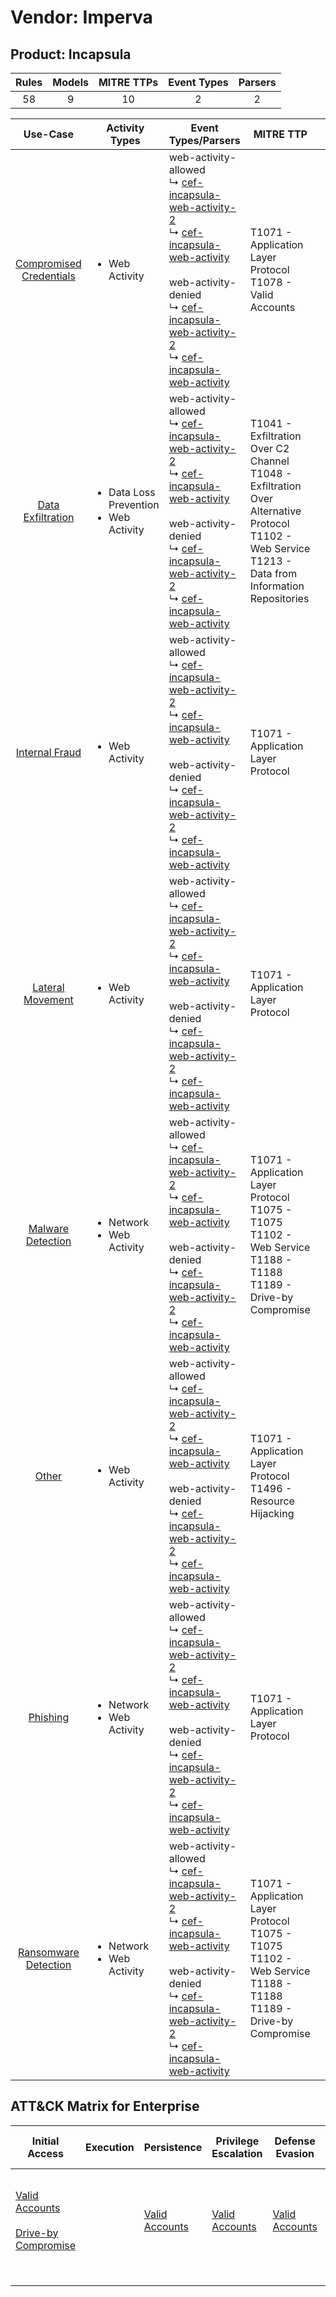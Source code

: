 Vendor: Imperva
===============
Product: Incapsula
------------------
| Rules | Models | MITRE TTPs | Event Types | Parsers |
|:-----:|:------:|:----------:|:-----------:|:-------:|
|  58   |   9    |     10     |      2      |    2    |

|                                  Use-Case                                  | Activity Types                                              | Event Types/Parsers                                                                                                                                                                                                                                                                                                                                                                                                           | MITRE TTP                                                                                                                                                       | Content                                                                                                               |
|:--------------------------------------------------------------------------:| ----------------------------------------------------------- | ----------------------------------------------------------------------------------------------------------------------------------------------------------------------------------------------------------------------------------------------------------------------------------------------------------------------------------------------------------------------------------------------------------------------------- | --------------------------------------------------------------------------------------------------------------------------------------------------------------- | --------------------------------------------------------------------------------------------------------------------- |
| [Compromised Credentials](../../../UseCases/uc_compromised_credentials.md) | <ul><li>Web Activity</li></ul>                              |  web-activity-allowed<br> ↳ [cef-incapsula-web-activity-2](Parsers/parserContent_cef-incapsula-web-activity-2.md)<br> ↳ [cef-incapsula-web-activity](Parsers/parserContent_cef-incapsula-web-activity.md)<br><br> web-activity-denied<br> ↳ [cef-incapsula-web-activity-2](Parsers/parserContent_cef-incapsula-web-activity-2.md)<br> ↳ [cef-incapsula-web-activity](Parsers/parserContent_cef-incapsula-web-activity.md)<br> | T1071 - Application Layer Protocol<br>T1078 - Valid Accounts<br>                                                                                                | [<ul><li>11 Rules</li></ul><ul><li>1 Models</li></ul>](Rules_Models/r_m_imperva_incapsula_Compromised_Credentials.md) |
|       [Data Exfiltration](../../../UseCases/uc_data_exfiltration.md)       | <ul><li>Data Loss Prevention</li><li>Web Activity</li></ul> |  web-activity-allowed<br> ↳ [cef-incapsula-web-activity-2](Parsers/parserContent_cef-incapsula-web-activity-2.md)<br> ↳ [cef-incapsula-web-activity](Parsers/parserContent_cef-incapsula-web-activity.md)<br><br> web-activity-denied<br> ↳ [cef-incapsula-web-activity-2](Parsers/parserContent_cef-incapsula-web-activity-2.md)<br> ↳ [cef-incapsula-web-activity](Parsers/parserContent_cef-incapsula-web-activity.md)<br> | T1041 - Exfiltration Over C2 Channel<br>T1048 - Exfiltration Over Alternative Protocol<br>T1102 - Web Service<br>T1213 - Data from Information Repositories<br> | [<ul><li>3 Rules</li></ul>](Rules_Models/r_m_imperva_incapsula_Data_Exfiltration.md)                                  |
|          [Internal Fraud](../../../UseCases/uc_internal_fraud.md)          | <ul><li>Web Activity</li></ul>                              |  web-activity-allowed<br> ↳ [cef-incapsula-web-activity-2](Parsers/parserContent_cef-incapsula-web-activity-2.md)<br> ↳ [cef-incapsula-web-activity](Parsers/parserContent_cef-incapsula-web-activity.md)<br><br> web-activity-denied<br> ↳ [cef-incapsula-web-activity-2](Parsers/parserContent_cef-incapsula-web-activity-2.md)<br> ↳ [cef-incapsula-web-activity](Parsers/parserContent_cef-incapsula-web-activity.md)<br> | T1071 - Application Layer Protocol<br>                                                                                                                          | [<ul><li>3 Rules</li></ul><ul><li>2 Models</li></ul>](Rules_Models/r_m_imperva_incapsula_Internal_Fraud.md)           |
|        [Lateral Movement](../../../UseCases/uc_lateral_movement.md)        | <ul><li>Web Activity</li></ul>                              |  web-activity-allowed<br> ↳ [cef-incapsula-web-activity-2](Parsers/parserContent_cef-incapsula-web-activity-2.md)<br> ↳ [cef-incapsula-web-activity](Parsers/parserContent_cef-incapsula-web-activity.md)<br><br> web-activity-denied<br> ↳ [cef-incapsula-web-activity-2](Parsers/parserContent_cef-incapsula-web-activity-2.md)<br> ↳ [cef-incapsula-web-activity](Parsers/parserContent_cef-incapsula-web-activity.md)<br> | T1071 - Application Layer Protocol<br>                                                                                                                          | [<ul><li>5 Rules</li></ul><ul><li>3 Models</li></ul>](Rules_Models/r_m_imperva_incapsula_Lateral_Movement.md)         |
|       [Malware Detection](../../../UseCases/uc_malware_detection.md)       | <ul><li>Network</li><li>Web Activity</li></ul>              |  web-activity-allowed<br> ↳ [cef-incapsula-web-activity-2](Parsers/parserContent_cef-incapsula-web-activity-2.md)<br> ↳ [cef-incapsula-web-activity](Parsers/parserContent_cef-incapsula-web-activity.md)<br><br> web-activity-denied<br> ↳ [cef-incapsula-web-activity-2](Parsers/parserContent_cef-incapsula-web-activity-2.md)<br> ↳ [cef-incapsula-web-activity](Parsers/parserContent_cef-incapsula-web-activity.md)<br> | T1071 - Application Layer Protocol<br>T1075 - T1075<br>T1102 - Web Service<br>T1188 - T1188<br>T1189 - Drive-by Compromise<br>                                  | [<ul><li>36 Rules</li></ul><ul><li>4 Models</li></ul>](Rules_Models/r_m_imperva_incapsula_Malware_Detection.md)       |
|                   [Other](../../../UseCases/uc_other.md)                   | <ul><li>Web Activity</li></ul>                              |  web-activity-allowed<br> ↳ [cef-incapsula-web-activity-2](Parsers/parserContent_cef-incapsula-web-activity-2.md)<br> ↳ [cef-incapsula-web-activity](Parsers/parserContent_cef-incapsula-web-activity.md)<br><br> web-activity-denied<br> ↳ [cef-incapsula-web-activity-2](Parsers/parserContent_cef-incapsula-web-activity-2.md)<br> ↳ [cef-incapsula-web-activity](Parsers/parserContent_cef-incapsula-web-activity.md)<br> | T1071 - Application Layer Protocol<br>T1496 - Resource Hijacking<br>                                                                                            | [<ul><li>3 Rules</li></ul>](Rules_Models/r_m_imperva_incapsula_Other.md)                                              |
|                [Phishing](../../../UseCases/uc_phishing.md)                | <ul><li>Network</li><li>Web Activity</li></ul>              |  web-activity-allowed<br> ↳ [cef-incapsula-web-activity-2](Parsers/parserContent_cef-incapsula-web-activity-2.md)<br> ↳ [cef-incapsula-web-activity](Parsers/parserContent_cef-incapsula-web-activity.md)<br><br> web-activity-denied<br> ↳ [cef-incapsula-web-activity-2](Parsers/parserContent_cef-incapsula-web-activity-2.md)<br> ↳ [cef-incapsula-web-activity](Parsers/parserContent_cef-incapsula-web-activity.md)<br> | T1071 - Application Layer Protocol<br>                                                                                                                          | [<ul><li>8 Rules</li></ul>](Rules_Models/r_m_imperva_incapsula_Phishing.md)                                           |
|    [Ransomware Detection](../../../UseCases/uc_ransomware_detection.md)    | <ul><li>Network</li><li>Web Activity</li></ul>              |  web-activity-allowed<br> ↳ [cef-incapsula-web-activity-2](Parsers/parserContent_cef-incapsula-web-activity-2.md)<br> ↳ [cef-incapsula-web-activity](Parsers/parserContent_cef-incapsula-web-activity.md)<br><br> web-activity-denied<br> ↳ [cef-incapsula-web-activity-2](Parsers/parserContent_cef-incapsula-web-activity-2.md)<br> ↳ [cef-incapsula-web-activity](Parsers/parserContent_cef-incapsula-web-activity.md)<br> | T1071 - Application Layer Protocol<br>T1075 - T1075<br>T1102 - Web Service<br>T1188 - T1188<br>T1189 - Drive-by Compromise<br>                                  | [<ul><li>35 Rules</li></ul><ul><li>3 Models</li></ul>](Rules_Models/r_m_imperva_incapsula_Ransomware_Detection.md)    |

ATT&CK Matrix for Enterprise
----------------------------
| Initial Access                                                                                                                              | Execution | Persistence                                                         | Privilege Escalation                                                | Defense Evasion                                                     | Credential Access | Discovery | Lateral Movement | Collection                                                                              | Command and Control                                                                                                                             | Exfiltration                                                                                                                                                                 | Impact                                                                  |
| ------------------------------------------------------------------------------------------------------------------------------------------- | --------- | ------------------------------------------------------------------- | ------------------------------------------------------------------- | ------------------------------------------------------------------- | ----------------- | --------- | ---------------- | --------------------------------------------------------------------------------------- | ----------------------------------------------------------------------------------------------------------------------------------------------- | ---------------------------------------------------------------------------------------------------------------------------------------------------------------------------- | ----------------------------------------------------------------------- |
| [Valid Accounts](https://attack.mitre.org/techniques/T1078)<br><br>[Drive-by Compromise](https://attack.mitre.org/techniques/T1189)<br><br> |           | [Valid Accounts](https://attack.mitre.org/techniques/T1078)<br><br> | [Valid Accounts](https://attack.mitre.org/techniques/T1078)<br><br> | [Valid Accounts](https://attack.mitre.org/techniques/T1078)<br><br> |                   |           |                  | [Data from Information Repositories](https://attack.mitre.org/techniques/T1213)<br><br> | [Web Service](https://attack.mitre.org/techniques/T1102)<br><br>[Application Layer Protocol](https://attack.mitre.org/techniques/T1071)<br><br> | [Exfiltration Over Alternative Protocol](https://attack.mitre.org/techniques/T1048)<br><br>[Exfiltration Over C2 Channel](https://attack.mitre.org/techniques/T1041)<br><br> | [Resource Hijacking](https://attack.mitre.org/techniques/T1496)<br><br> |